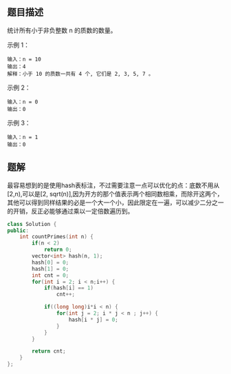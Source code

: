 ## 题目描述
统计所有小于非负整数 n 的质数的数量。

示例 1：
```
输入：n = 10
输出：4
解释：小于 10 的质数一共有 4 个, 它们是 2, 3, 5, 7 。
```
示例 2：
```
输入：n = 0
输出：0
```
示例 3：
```
输入：n = 1
输出：0
```


## 题解
最容易想到的是使用hash表标注，不过需要注意一点可以优化的点：底数不用从[2,n),可以是[2, sqrt(n)],因为开方的那个值表示两个相同数相乘，而除开这两个，其他可以得到同样结果的必是一个大一个小，因此限定在一遍，可以减少二分之一的开销，反正必能够通过乘以一定倍数遍历到。

```C++
class Solution {
public:
    int countPrimes(int n) {
        if(n < 2)
            return 0;
        vector<int> hash(n, 1);
        hash[0] = 0;
        hash[1] = 0;
        int cnt = 0;
        for(int i = 2; i < n;i++) {
            if(hash[i] == 1)
                cnt++;

            if((long long)i*i < n) {
                for(int j = 2; i * j < n ; j++) {
                    hash[i * j] = 0;
                }
            }
        }

        return cnt;
    }
};
```